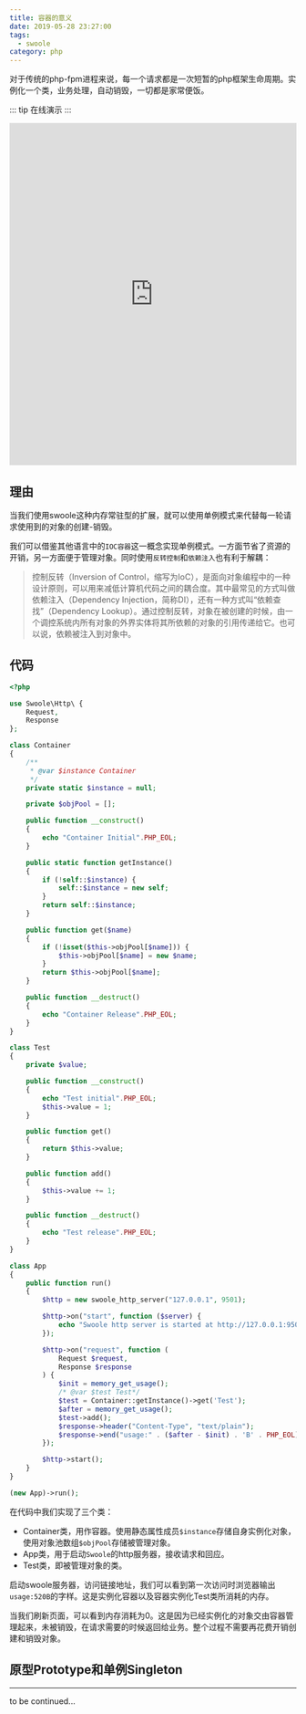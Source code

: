 ```yaml
---
title: 容器的意义
date: 2019-05-28 23:27:00
tags:
  - swoole
category: php
---
```

对于传统的php-fpm进程来说，每一个请求都是一次短暂的php框架生命周期。实例化一个类，业务处理，自动销毁，一切都是家常便饭。
<!-- more -->

::: tip
在线演示
:::

<iframe height="600px" width="100%" src="https://repl.it/@yuchanns/PHPContainer?lite=true" scrolling="no" frameborder="no" allowtransparency="true" allowfullscreen="true" sandbox="allow-forms allow-pointer-lock allow-popups allow-same-origin allow-scripts allow-modals"></iframe>

## 理由
当我们使用swoole这种内存常驻型的扩展，就可以使用单例模式来代替每一轮请求使用到的对象的创建-销毁。

我们可以借鉴其他语言中的`IOC容器`这一概念实现单例模式。一方面节省了资源的开销，另一方面便于管理对象。同时使用`反转控制`和`依赖注入`也有利于解耦：

> 控制反转（Inversion of Control，缩写为IoC），是面向对象编程中的一种设计原则，可以用来减低计算机代码之间的耦合度。其中最常见的方式叫做依赖注入（Dependency Injection，简称DI），还有一种方式叫“依赖查找”（Dependency Lookup）。通过控制反转，对象在被创建的时候，由一个调控系统内所有对象的外界实体将其所依赖的对象的引用传递给它。也可以说，依赖被注入到对象中。

## 代码
```php
<?php

use Swoole\Http\ {
    Request,
    Response
};

class Container
{
    /**
     * @var $instance Container
     */
    private static $instance = null;

    private $objPool = [];

    public function __construct()
    {
        echo "Container Initial".PHP_EOL;
    }

    public static function getInstance()
    {
        if (!self::$instance) {
            self::$instance = new self;
        }
        return self::$instance;
    }

    public function get($name)
    {
        if (!isset($this->objPool[$name])) {
            $this->objPool[$name] = new $name;
        }
        return $this->objPool[$name];
    }

    public function __destruct()
    {
        echo "Container Release".PHP_EOL;
    }
}

class Test
{
    private $value;

    public function __construct()
    {
        echo "Test initial".PHP_EOL;
        $this->value = 1;
    }

    public function get()
    {
        return $this->value;
    }

    public function add()
    {
        $this->value += 1;
    }

    public function __destruct()
    {
        echo "Test release".PHP_EOL;
    }
}

class App
{
    public function run()
    {
        $http = new swoole_http_server("127.0.0.1", 9501);

        $http->on("start", function ($server) {
            echo "Swoole http server is started at http://127.0.0.1:9501".PHP_EOL;
        });

        $http->on("request", function (
            Request $request,
            Response $response
        ) {
            $init = memory_get_usage();
            /* @var $test Test*/
            $test = Container::getInstance()->get('Test');
            $after = memory_get_usage();
            $test->add();
            $response->header("Content-Type", "text/plain");
            $response->end("usage:" . ($after - $init) . 'B' . PHP_EOL);
        });

        $http->start();
    }
}

(new App)->run();

```
在代码中我们实现了三个类：

* Container类，用作容器。使用静态属性成员`$instance`存储自身实例化对象，使用对象池数组`$objPool`存储被管理对象。
* App类，用于启动`Swoole`的http服务器，接收请求和回应。
* Test类，即被管理对象的类。

启动swoole服务器，访问链接地址，我们可以看到第一次访问时浏览器输出`usage:520B`的字样。这是实例化容器以及容器实例化Test类所消耗的内存。

当我们刷新页面，可以看到内存消耗为0。这是因为已经实例化的对象交由容器管理起来，未被销毁，在请求需要的时候返回给业务。整个过程不需要再花费开销创建和销毁对象。
## 原型Prototype和单例Singleton
---
to be continued...

